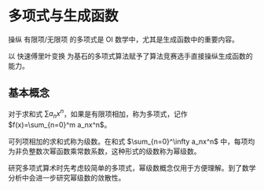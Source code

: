# 多项式与生成函数

操纵 有限项/无限项 的多项式是 OI 数学中，尤其是生成函数中的重要内容。

以 快速傅里叶变换 为基石的多项式算法赋予了算法竞赛选手直接操纵生成函数的能力。

## 基本概念

对于求和式 $\sum a_nx^n$，如果是有限项相加，称为多项式，记作 $f(x)=\sum_{n=0}^m a_nx^n$。

可列项相加的求和式称为级数。在和式 $\sum_{n=0}^\infty a_nx^n$ 中，每项均为非负整数次幂函数乘常数系数，这种形式的级数称为幂级数。

研究多项式算术时先考虑较简单的多项式，幂级数概念仅用于方便理解。到了数学分析中会进一步研究幂级数的敛散性。